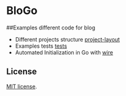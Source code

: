 # BloGo

##Examples different code for blog

* Different projects structure [project-layout](/project-layout/)
* Examples tests [tests](/tests/)
* Automated Initialization in Go with [wire](/example-wire/)



## License
[MIT license](LICENSE.md).